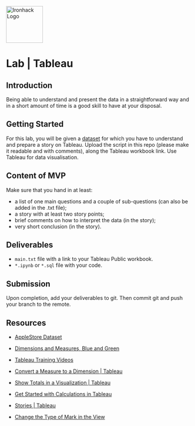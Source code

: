 <img src="https://bit.ly/2VnXWr2" alt="Ironhack Logo" width="100"/>


# Lab | Tableau

## Introduction

Being able to understand and present the data in a straightforward way and in a short amount of time is a good skill to have at your disposal.

## Getting Started

For this lab, you will be given a [dataset](https://www.kaggle.com/ramamet4/app-store-apple-data-set-10k-apps#AppleStore.csv) for which you have to understand and prepare a story on Tableau. Upload the script in this repo (please make it readable and with comments), along the Tableau workbook link. Use Tableau for data visualisation.

## Content of MVP

Make sure that you hand in at least:

- a list of one main questions and a couple of sub-questions (can also be added in the .txt file);
- a story with at least two story points;
- brief comments on how to interpret the data (in the story);
- very short conclusion (in the story).

## Deliverables

- `main.txt` file with a link to your Tableau Public workbook.
- `*.ipynb` or `*.sql` file with your code.

## Submission

Upon completion, add your deliverables to git. Then commit git and push your branch to the remote.

## Resources

- [AppleStore Dataset](https://www.kaggle.com/ramamet4/app-store-apple-data-set-10k-apps#AppleStore.csv)

- [Dimensions and Measures, Blue and Green](https://onlinehelp.tableau.com/current/pro/desktop/en-us/datafields_typesandroles.htm)

- [Tableau Training Videos](https://www.tableau.com/learn/training)

- [Convert a Measure to a Dimension | Tableau](https://onlinehelp.tableau.com/current/pro/desktop/en-us/datafields_typesandroles_convertdimtomeas.htm)

- [Show Totals in a Visualization | Tableau](https://onlinehelp.tableau.com/current/pro/desktop/en-us/calculations_totals_grandtotal_turnon.htm)

- [Get Started with Calculations in Tableau](https://onlinehelp.tableau.com/current/pro/desktop/en-us/calculations_calculatedfields_create.htm)

- [Stories | Tableau](https://onlinehelp.tableau.com/current/pro/desktop/en-us/stories.htm)

- [Change the Type of Mark in the View](https://onlinehelp.tableau.com/current/pro/desktop/en-us/viewparts_marks_marktypes.htm)
